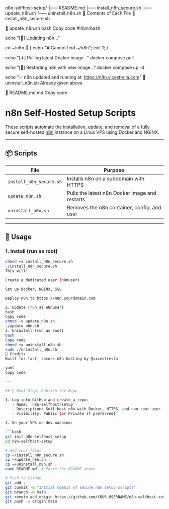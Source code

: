 
n8n-selfhost-setup/
├── README.md
├── install_n8n_secure.sh
├── update_n8n.sh
└── uninstall_n8n.sh
📄 Contents of Each File
🔧 install_n8n_secure.sh


🔄 update_n8n.sh
bash
Copy code
#!/bin/bash

echo "[🔄] Updating n8n..."

cd ~/n8n || { echo "❌ Cannot find ~/n8n"; exit 1; }

echo "[↓] Pulling latest Docker image..."
docker compose pull

echo "[🔁] Restarting n8n with new image..."
docker compose up -d

echo "✅ n8n updated and running at: https://n8n.vicestrella.com"
🧨 uninstall_n8n.sh
Already given above

📝 README.md
md
Copy code
# n8n Self-Hosted Setup Scripts

These scripts automate the installation, update, and removal of a fully secure self-hosted [n8n](https://n8n.io) instance on a Linux VPS using Docker and NGINX.

---

## 📦 Scripts

| File | Purpose |
|------|---------|
| `install_n8n_secure.sh` | Installs n8n on a subdomain with HTTPS |
| `update_n8n.sh` | Pulls the latest n8n Docker image and restarts |
| `uninstall_n8n.sh` | Removes the n8n container, config, and user |

---

## 🚀 Usage

### 1. Install (run as root)

```bash
chmod +x install_n8n_secure.sh
./install_n8n_secure.sh
This will:

Create a dedicated user (n8nuser)

Set up Docker, NGINX, SSL

Deploy n8n to https://n8n.yourdomain.com

2. Update (run as n8nuser)
bash
Copy code
chmod +x update_n8n.sh
./update_n8n.sh
3. Uninstall (run as root)
bash
Copy code
chmod +x uninstall_n8n.sh
sudo ./uninstall_n8n.sh
🙏 Credits
Built for fast, secure n8n hosting by @vicestrella

yaml
Copy code

---

## 🐙 Next Step: Publish the Repo

1. Log into GitHub and create a repo:
   - Name: `n8n-selfhost-setup`
   - Description: Self-host n8n with Docker, HTTPS, and non-root user
   - Visibility: Public (or Private if preferred)

2. On your VPS or dev machine:

```bash
git init n8n-selfhost-setup
cd n8n-selfhost-setup

# Add your files
cp ~/install_n8n_secure.sh .
cp ~/update_n8n.sh .
cp ~/uninstall_n8n.sh .
nano README.md  # Paste the README above

# Push to GitHub
git add .
git commit -m "Initial commit of secure n8n setup scripts"
git branch -M main
git remote add origin https://github.com/YOUR_USERNAME/n8n-selfhost-setup.git
git push -u origin main
